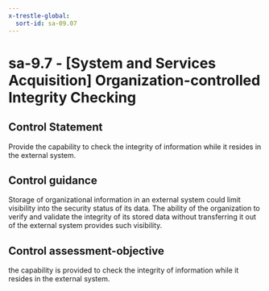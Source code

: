 ```yaml
---
x-trestle-global:
  sort-id: sa-09.07
---
```


# sa-9.7 - \[System and Services Acquisition\] Organization-controlled Integrity Checking

## Control Statement

Provide the capability to check the integrity of information while it resides in the external system.

## Control guidance

Storage of organizational information in an external system could limit visibility into the security status of its data. The ability of the organization to verify and validate the integrity of its stored data without transferring it out of the external system provides such visibility.

## Control assessment-objective

the capability is provided to check the integrity of information while it resides in the external system.
